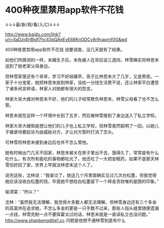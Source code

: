 # 400种夜里禁用app软件不花钱

↓↓↓最/新/观/看/入/口↓↓↓

http://www.baidu.com/link?url=XaDzi4lrlBsIf7hc43pQAeEvE68KnODCy8r9yapmf0G&wd

400种夜里禁用app软件不花钱
说要调查，没几天就有了结果。

如他们所猜测的一样，未婚生子后，未免被人在背后说三道四，林雪确实将林思末送到了她老家父母身边。

但林雪家里还有个哥哥，学习不好结婚早，孩子比林思末大了几岁，又是男孩，一家子十分宠爱，她把林思末放到林家，没给一分钱生活费不说，还让林家平白遭受了诸多闲言碎语，林家人对她都有很大的怨言。

林家大哥大嫂对林思末不好，他们的儿子经常欺负林思末，林雪父母看了也不怎么管。

林思末就在这样一个环境中长到了五岁，然后被林雪接到了身边送入了私立学校。

林家大哥大嫂倒是想让他们的儿子也上私立学校，但林雪竟然聪明了一回，以她儿子被虐待要起诉为由威胁对方，才让对方暂时打消了念头。

可林雪将林思末接到身边后也并不怎么管他。

她有时候出门几天不回家，林思末被关在房子里出不去，饿得久了，常常是有什么吃什么，有次所有能吃的事物都吃光了，他还吃了一大把安眠药，如果不是那天林雪恰好回了家，世界上早就没林思末这个人了。

说完这些，沈林说：“我查过了，她这几个月里面确实见过几次白松墨，但我觉得她应该没收白松墨的钱，毕竟她不想给白松墨留下一个拜金贪财唯利是图的印象。”

喻清棠：“所以？”

沈林：“虽然我无法理解，我觉得大多数人都无法理解，但林雪身边还有三个多金的高富帅在追求她，不怎么多金的更是一只手数不过来，那些人指头缝里随便遗漏一点钱，林雪克制一点不要挥霍太过的话，林思末就是一直读私立也没问题。”
http://www.shanbengdilie1.cc
问题是他想不通林雪到底有什么
